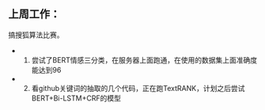 ## 上周工作：
搞搜狐算法比赛。
+ 1. 尝试了BERT情感三分类，在服务器上面跑通，在使用的数据集上面准确度能达到96
+ 2. 看github关键词的抽取的几个代码，正在跑TextRANK，计划之后尝试BERT+Bi-LSTM+CRF的模型
